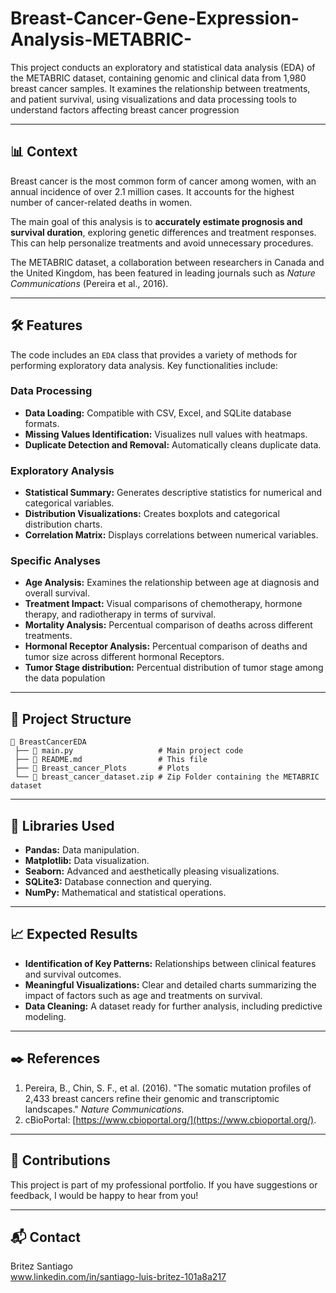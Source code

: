 # Breast-Cancer-Gene-Expression-Analysis-METABRIC-
This project conducts an exploratory and statistical data analysis (EDA) of the METABRIC dataset, containing genomic and clinical data from 1,980 breast cancer samples. It examines the relationship between treatments, and patient survival, using visualizations and data processing tools to understand factors affecting breast cancer progression

---

## 📊 Context  

Breast cancer is the most common form of cancer among women, with an annual incidence of over 2.1 million cases. It accounts for the highest number of cancer-related deaths in women.  

The main goal of this analysis is to **accurately estimate prognosis and survival duration**, exploring genetic differences and treatment responses. This can help personalize treatments and avoid unnecessary procedures.  

The METABRIC dataset, a collaboration between researchers in Canada and the United Kingdom, has been featured in leading journals such as *Nature Communications* (Pereira et al., 2016).  

---

## 🛠️ Features  

The code includes an `EDA` class that provides a variety of methods for performing exploratory data analysis. Key functionalities include:  

### **Data Processing**  
- **Data Loading:** Compatible with CSV, Excel, and SQLite database formats.  
- **Missing Values Identification:** Visualizes null values with heatmaps.  
- **Duplicate Detection and Removal:** Automatically cleans duplicate data.  

### **Exploratory Analysis**  
- **Statistical Summary:** Generates descriptive statistics for numerical and categorical variables.  
- **Distribution Visualizations:** Creates boxplots and categorical distribution charts.  
- **Correlation Matrix:** Displays correlations between numerical variables.  

### **Specific Analyses**  
- **Age Analysis:** Examines the relationship between age at diagnosis and overall survival.  
- **Treatment Impact:** Visual comparisons of chemotherapy, hormone therapy, and radiotherapy in terms of survival.  
- **Mortality Analysis:** Percentual comparison of deaths across different treatments.
- **Hormonal Receptor Analysis:** Percentual comparison of deaths and tumor size across different hormonal Receptors.
- **Tumor Stage distribution:** Percentual distribution of tumor stage among the data population

---

## 📁 Project Structure  

```
📂 BreastCancerEDA  
 ├── 📄 main.py                   # Main project code  
 ├── 📄 README.md                 # This file  
 ├── 📂 Breast_cancer_Plots       # Plots  
 └── 📂 breast_cancer_dataset.zip # Zip Folder containing the METABRIC dataset  
```

---


## 🧰 Libraries Used  

- **Pandas:** Data manipulation.  
- **Matplotlib:** Data visualization.  
- **Seaborn:** Advanced and aesthetically pleasing visualizations.  
- **SQLite3:** Database connection and querying.  
- **NumPy:** Mathematical and statistical operations.  

---

## 📈 Expected Results  

- **Identification of Key Patterns:** Relationships between clinical features and survival outcomes.  
- **Meaningful Visualizations:** Clear and detailed charts summarizing the impact of factors such as age and treatments on survival.  
- **Data Cleaning:** A dataset ready for further analysis, including predictive modeling.  

---

## ✒️ References  

1. Pereira, B., Chin, S. F., et al. (2016). "The somatic mutation profiles of 2,433 breast cancers refine their genomic and transcriptomic landscapes." *Nature Communications*.  
2. cBioPortal: [https://www.cbioportal.org/](https://www.cbioportal.org/).  

---

## 🤝 Contributions  

This project is part of my professional portfolio. If you have suggestions or feedback, I would be happy to hear from you!  

---

## 📬 Contact  

Britez Santiago    
www.linkedin.com/in/santiago-luis-britez-101a8a217  
